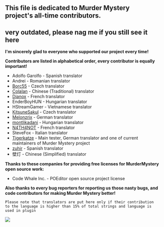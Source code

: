 ## This file is dedicated to **Murder Mystery** project's all-time contributors.

## **very outdated, please nag me if you still see it here**

**I'm sincerely glad to everyone who supported our project every time!**

**Contributors are listed in alphabetical order, every contributor is equally important!**
* Adolfo Garolfo - Spanish translator
* Andrei - Romanian translator
* [Borc55](https://www.spigotmc.org/members/borc55.108890/) - Czech translator
* [ColaIan](https://www.spigotmc.org/members/colaian.608965/) - Chinese (Traditional) translator
* [Dianox](https://www.spigotmc.org/members/dianox.74931/) - French translator
* EnderBoyHUN - Hungarian translator
* HStreamGamer - Vietnamese translator
* [KitsuneSakul](https://www.spigotmc.org/members/kitsunesakul.61401/) - Czech translator
* [Melonzrix](https://www.spigotmc.org/members/melongun77.147284/) - German translator
* [montlikadani](https://www.spigotmc.org/members/toldi.251100/) - Hungarian translator
* [N4TH4NOT](https://www.spigotmc.org/members/n4th4not.400311/) - French translator
* SteveFox - Italian translator
* [Tigerkatze](https://www.spigotmc.org/members/tigerkatze.414545/) - Main tester, German translator and one of current maintainers of Murder Mystery project
* [zuhir](https://www.spigotmc.org/members/zuhir.31452/) - Spanish translator
* 壁灯 - Chinese (Simplified) translator

**Thanks to these companies for providing free licenses for MurderMystery open source work:**
* Code Whale Inc. - POEditor open source project license

**Also thanks to every bug reporters for reporting us those nasty bugs, and code contributors for making Murder Mystery better!**

`Please note that translators are put here only if their contribution to the language is higher than 15% of total strings and language is used in plugin`

![](https://i.imgur.com/LFakRC8.png)
